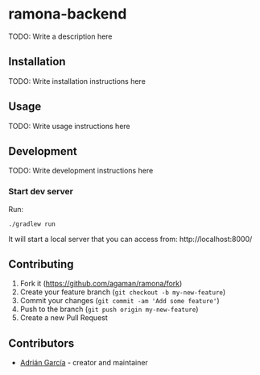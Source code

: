 # ramona-backend

TODO: Write a description here

## Installation

TODO: Write installation instructions here

## Usage

TODO: Write usage instructions here

## Development

TODO: Write development instructions here

### Start dev server

Run:

    ./gradlew run

It will start a local server that you can access from: http://localhost:8000/ 

## Contributing

1. Fork it (<https://github.com/agaman/ramona/fork>)
2. Create your feature branch (`git checkout -b my-new-feature`)
3. Commit your changes (`git commit -am 'Add some feature'`)
4. Push to the branch (`git push origin my-new-feature`)
5. Create a new Pull Request

## Contributors

- [Adrián García](https://github.com/agaman) - creator and maintainer
